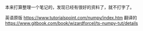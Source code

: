 本来打算整理一个笔记的，发现已经有很好的资料了，就不打字了。

英语原版 https://www.tutorialspoint.com/numpy/index.htm
翻译的 https://www.gitbook.com/book/wizardforcel/ts-numpy-tut/details


